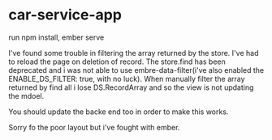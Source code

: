 # car-service-app

run npm install, ember serve

I've found some trouble in filtering the array returned by the store. I've had to reload the page on deletion of record.
The store.find has been deprecated and i was not able to use embre-data-filter(i've also enabled the ENABLE_DS_FILTER: true,
with no luck).
When manually filter the array returned by find all i lose DS.RecordArray and so the view is not updating the mdoel.

You should update the backe end too in order to make this works.

Sorry fo the poor layout but i've fought with ember.